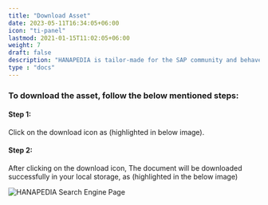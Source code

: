 ```yaml
---
title: "Download Asset"
date: 2023-05-11T16:34:05+06:00
icon: "ti-panel"
lastmod: 2021-01-15T11:02:05+06:00
weight: 7
draft: false
description: "HANAPEDIA is tailor-made for the SAP community and behaves as an organization’s knowledge-based repository to surf for any previously used SAP assets, issue reference, process plan, etc., Eg: Templates, Reports, Plan, Agenda, Reusable code base, etc."
type : "docs"
---
```


### To download the asset, follow the below mentioned steps:
#### Step 1:
Click on the download icon as (highlighted in below image).
#### Step 2:
After clicking on the download icon, The document will be downloaded successfully in your local storage, as (highlighted in the below image)

![HANAPEDIA Search Engine Page](https://storage.googleapis.com/ktern-public-files/product-documentation/Hanapedia/download-asset.png)

